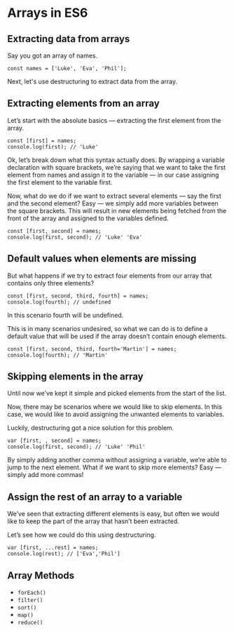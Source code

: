 # Arrays in ES6

## Extracting data from arrays

Say you got an array of names.

```
const names = ['Luke', 'Eva', 'Phil'];
```

Next, let's use destructuring to extract data from the array.

## Extracting elements from an array

Let’s start with the absolute basics — extracting the first element from the array.

```
const [first] = names;  
console.log(first); // 'Luke'
```

Ok, let’s break down what this syntax actually does. By wrapping a variable declaration with square brackets, we’re saying that we want to take the first element from names and assign it to the variable — in our case assigning the first element to the variable first.

Now, what do we do if we want to extract several elements — say the first and the second element? Easy — we simply add more variables between the square brackets. This will result in new elements being fetched from the front of the array and assigned to the variables defined.

```
const [first, second] = names;  
console.log(first, second); // 'Luke' 'Eva'
```

## Default values when elements are missing

But what happens if we try to extract four elements from our array that contains only three elements?

```
const [first, second, third, fourth] = names;  
console.log(fourth); // undefined  
```

In this scenario fourth will be undefined.

This is in many scenarios undesired, so what we can do is to define a default value that will be used if the array doesn’t contain enough elements.

```
const [first, second, third, fourth='Martin'] = names;  
console.log(fourth); // 'Martin'
```

## Skipping elements in the array

Until now we’ve kept it simple and picked elements from the start of the list.

Now, there may be scenarios where we would like to skip elements. In this case, we would like to avoid assigning the unwanted elements to variables.

Luckily, destructuring got a nice solution for this problem.

```
var [first, , second] = names;  
console.log(first, second); // 'Luke' 'Phil'
```

By simply adding another comma without assigning a variable, we’re able to jump to the next element. What if we want to skip more elements? Easy — simply add more commas!

## Assign the rest of an array to a variable

We’ve seen that extracting different elements is easy, but often we would like to keep the part of the array that hasn’t been extracted.

Let’s see how we could do this using destructuring.

```
var [first, ...rest] = names;  
console.log(rest); // ['Eva','Phil']
```

## Array Methods

- `forEach()`
- `filter()`
- `sort()`
- `map()`
- `reduce()`
